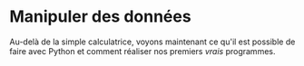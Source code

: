 # Manipuler des données

Au-delà de la simple calculatrice, voyons maintenant ce qu'il est possible de faire avec Python et comment réaliser nos premiers _vrais_ programmes.
